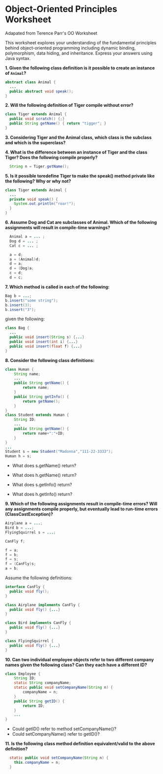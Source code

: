 Object-Oriented Principles Worksheet
====
Adapated from Terence Parr's OO Worksheet

This worksheet explores your understanding of the fundamental principles behind object-oriented programming including dynamic binding, polymorphism, data hiding, and inheritance. Express your answers using Java syntax.

**1. Given the following class definition is it possible to create an instance of `Animal`?**

```java
abstract class Animal {
  ...
  public abstract void speak();
}
```

**2. Will the following definition of Tiger compile without error?**

```java
class Tiger extends Animal {
  public void scratch() {;}
  public String getName() { return "tigger"; }
}
```

**3. Considering Tiger and the Animal class, which class is the subclass and which is the superclass?**

**4. What is the difference between an instance of Tiger and the class Tiger? Does the following compile properly?**

```java
  String n = Tiger.getName();
```

**5. Is it possible toredefine Tiger to make the speak() method private like the following? Why or why not?**

```java
class Tiger extends Animal {
  ...
  private void speak() {
    System.out.println("roar!");
  }
}
```

**6. Assume Dog and Cat are subclasses of Animal. Which of the following assignments will result in compile-time warnings?**

```java
  Animal a = ... ;
  Dog d = ... ;
  Cat c = ... ;

  a = d;
  a = (Animal)d;
  d = a;
  d = (Dog)a;
  c = d;
  d = c;
```

**7. Which method is called in each of the following:**

```java
Bag b = ...;
b.insert("some string");
b.insert(3);
b.insert("3");
```

given the following:

```java
class Bag {
  ...
  public void insert(String s) {...}
  public void insert(int i) {...}
  public void insert(float f) {...}
}
```

**8. Consider the following class definitions:**

```java
class Human {
	String name;
	...
	public String getName() {
		return name;
	}
	public String getInfo() {
		return getName();
	}
}
class Student extends Human {
	String ID;
	...
	public String getName() {
		return name+":"+ID;
	}
}
...
Student s = new Student("Madonna","111-22-3333");
Human h = s;
```

 * What does s.getName() return?

 * What does h.getName() return?

 * What does s.getInfo() return?

 * What does h.getInfo() return?

**9. Which of the following assignments result in compile-time errors? Will any assignments compile properly, but eventually lead to run-time errors (ClassCastException)?**

```java
Airplane a = ...;
Bird b = ...;
FlyingSquirrel s = ...;

CanFly f;

f = a;
f = b;
f = s;
f = (CanFly)s;
a = b;
```

Assume the following definitions:

```java
interface CanFly {
  public void fly();
}

class Airplane implements CanFly {
  public void fly() {...}
}

class Bird implements CanFly {
  public void fly() {...}
}

class FlyingSquirrel {
  public void fly() {...}
}
```


**10. Can two individual employee objects refer to two different company names given the following class? Can they each have a different ID?**

```java
class Employee {
    String ID;
    static String companyName;
    static public void setCompanyName(String n) {
        companyName = n;
    }
    public String getID() {
        return ID;
    }
    ...
}
```

 * Could getID() refer to method setCompanyName()?
 * Could setCompanyName() refer to getID()? 

**11. Is the following class method definition equivalent/valid to the above definition?**

```java
  static public void setCompanyName(String n) {
    this.companyName = n;
  }
```